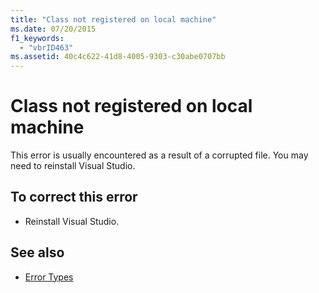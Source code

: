 ```yaml
---
title: "Class not registered on local machine"
ms.date: 07/20/2015
f1_keywords: 
  - "vbrID463"
ms.assetid: 40c4c622-41d8-4005-9303-c30abe0707bb
---
```

# Class not registered on local machine

This error is usually encountered as a result of a corrupted file. You may need to reinstall Visual Studio.  
  
## To correct this error  
  
- Reinstall Visual Studio.  
  
## See also

- [Error Types](../programming-guide/language-features/error-types.md)

